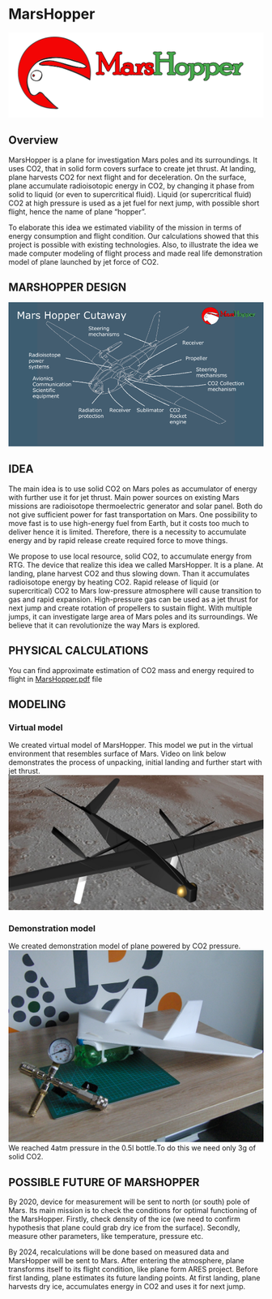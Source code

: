 # MarsHopper

![mars-hopper-logo](https://github.com/cizif/MarsHopper/blob/master/logo1.png)

## Overview

MarsHopper is a plane for investigation Mars poles and its surroundings. It uses CO2, that in solid form covers surface to create jet thrust. At landing, plane harvests CO2 for next flight and for deceleration. On the surface, plane accumulate radioisotopic energy in CO2, by changing it phase from solid to liquid (or even to supercritical fluid). Liquid (or supercritical fluid) CO2 at high pressure is used as a jet fuel for next jump, with possible short flight, hence the name of plane “hopper”.

To elaborate this idea we estimated viability of the mission in terms of energy consumption and flight condition. Our calculations showed that this project is possible with existing technologies. Also, to illustrate the idea we made computer modeling of flight process and made real life demonstration model of plane launched by jet force of CO2.


## MARSHOPPER DESIGN

![hopper-cutaway](https://github.com/cizif/MarsHopper/blob/master/hopper%20cutaway.png)

## IDEA
The main idea is to use solid CO2 on Mars poles as accumulator of energy with further use it for jet thrust.
Main power sources on existing Mars missions are radioisotope thermoelectric generator and solar panel. Both do not give sufficient power for fast transportation on Mars. One possibility to move fast is to use high-energy fuel from Earth, but it costs too much to deliver hence it is limited. Therefore, there is a necessity to accumulate energy and by rapid release create required force to move things.

We propose to use local resource, solid CO2, to accumulate energy from RTG. The device that realize this idea we called MarsHopper. It is a plane. At landing, plane harvest CO2 and thus slowing down. Than it accumulates radioisotope energy by heating CO2. Rapid release of liquid (or supercritical) CO2 to Mars low-pressure atmosphere will cause transition to gas and rapid expansion. High-pressure gas can be used as a jet thrust for next jump and create rotation of propellers to sustain flight. With multiple jumps, it can investigate large area of Mars poles and its surroundings.
We believe that it can revolutionize the way Mars is explored.
## PHYSICAL CALCULATIONS
You can find approximate estimation of CO2 mass and energy required to flight in [MarsHopper.pdf](https://github.com/cizif/MarsHopper/blob/master/MarsHopper.pdf "Look for details here") file
## MODELING 
### Virtual model
We created virtual model of MarsHopper. This model we put in the virtual environment that resembles surface of Mars. Video on link below demonstrates the process of unpacking, initial landing and further start with jet thrust. 
![virtual-model](https://github.com/cizif/MarsHopper/blob/master/virtual%20model.jpg)
### Demonstration model
We created demonstration model of plane powered by CO2 pressure. 
![demonstration-model](https://github.com/cizif/MarsHopper/blob/master/demonstration%20model.JPG)
We reached 4atm pressure in the 0.5l bottle.To do this we need only 3g of solid CO2. 
## POSSIBLE FUTURE OF MARSHOPPER
By 2020, device for measurement will be sent to north (or south) pole of Mars. Its main mission is to check the conditions for optimal functioning of the MarsHopper. Firstly, check density of the ice (we need to confirm hypothesis that plane could grab dry ice from the surface). Secondly, measure other parameters, like temperature, pressure etc.

By 2024, recalculations will be done based on measured data and MarsHopper will be sent to Mars. After entering the atmosphere, plane transforms itself to its flight condition, like plane form ARES project. Before first landing, plane estimates its future landing points. At first landing, plane harvests dry ice, accumulates energy in CO2 and uses it for next jump.


